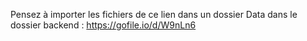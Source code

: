 Pensez à importer les fichiers de ce lien dans un dossier Data dans le dossier backend : https://gofile.io/d/W9nLn6
